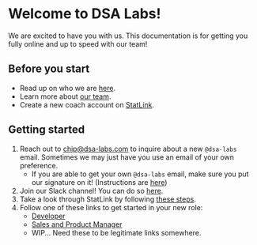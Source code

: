# Welcome to DSA Labs!

We are excited to have you with us. This documentation is for getting you fully online and up to speed with our team!

## Before you start

- Read up on who we are [here](https://www.dsa-labs.com).
- Learn more about [our team](https://www.dsa-labs.com/team).
- Create a new coach account on [StatLink](https://statlink.io/register).

## Getting started

1. Reach out to [chip@dsa-labs.com](mailto:chip@dsa-labs.com) to inquire about a new `@dsa-labs` email. Sometimes we may just have you use an email of your own preference.
    - If you are able to get your own `@dsa-labs` email, make sure you put our signature on it! (Instructions are [here](./docs/EmailSignature.md))
2. Join our Slack channel! You can do so [here](https://join.slack.com/t/developmental-s7f3137/shared_invite/zt-2odwli8w4-KRa0U6D_KXWjM1mGurqToQ).
3. Take a look through StatLink by following [these steps](./docs/StatLinkRunthrough.md).
4. Follow one of these links to get started in your new role:
    - [Developer](./docs/DeveloperOnboarding.md)
    - [Sales and Product Manager](#getting-started)
    - WIP... Need these to be legitimate links somewhere.